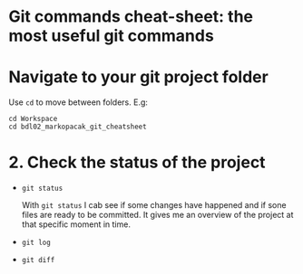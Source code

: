 # Git commands cheat-sheet: the most useful git commands

# Navigate to your git project folder

Use `cd` to move between folders. E.g:

```
cd Workspace
cd bdl02_markopacak_git_cheatsheet
```

# 2. Check the status of the project

- `git status`

    With `git status` I cab see if some changes have happened and if sone files are ready to be committed.
    It gives me an overview of the project at that specific moment in time.
- `git log`
- `git diff`



